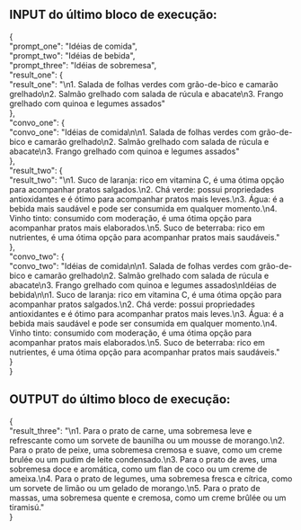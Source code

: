 ## INPUT do último bloco de execução:

{  
  "prompt_one": "Idéias de comida",  
  "prompt_two": "Idéias de bebida",  
  "prompt_three": "Idéias de sobremesa",  
  "result_one": {  
    "result_one": "\n1. Salada de folhas verdes com grão-de-bico e camarão grelhado\n2. Salmão grelhado com salada de rúcula e abacate\n3. Frango grelhado com quinoa e legumes assados"  
  },  
  "convo_one": {  
    "convo_one": "Idéias de comida\n\n1. Salada de folhas verdes com grão-de-bico e camarão grelhado\n2. Salmão grelhado com salada de rúcula e abacate\n3. Frango grelhado com quinoa e legumes assados"  
  },  
  "result_two": {  
    "result_two": "\n1. Suco de laranja: rico em vitamina C, é uma ótima opção para acompanhar pratos salgados.\n2. Chá verde: possui propriedades antioxidantes e é ótimo para acompanhar pratos mais leves.\n3. Água: é a bebida mais saudável e pode ser consumida em qualquer momento.\n4. Vinho tinto: consumido com moderação, é uma ótima opção para acompanhar pratos mais elaborados.\n5. Suco de beterraba: rico em nutrientes, é uma ótima opção para acompanhar pratos mais saudáveis."  
  },  
  "convo_two": {  
    "convo_two": "Idéias de comida\n\n1. Salada de folhas verdes com grão-de-bico e camarão grelhado\n2. Salmão grelhado com salada de rúcula e abacate\n3. Frango grelhado com quinoa e legumes assados\nIdéias de bebida\n\n1. Suco de laranja: rico em vitamina C, é uma ótima opção para acompanhar pratos salgados.\n2. Chá verde: possui propriedades antioxidantes e é ótimo para acompanhar pratos mais leves.\n3. Água: é a bebida mais saudável e pode ser consumida em qualquer momento.\n4. Vinho tinto: consumido com moderação, é uma ótima opção para acompanhar pratos mais elaborados.\n5. Suco de beterraba: rico em nutrientes, é uma ótima opção para acompanhar pratos mais saudáveis."  
  }  
}  

## OUTPUT do último bloco de execução:

{  
  "result_three": "\n1. Para o prato de carne, uma sobremesa leve e refrescante como um sorvete de baunilha ou um mousse de morango.\n2. Para o prato de peixe, uma sobremesa cremosa e suave, como um creme brulée ou um pudim de leite condensado.\n3. Para o prato de aves, uma sobremesa doce e aromática, como um flan de coco ou um creme de ameixa.\n4. Para o prato de legumes, uma sobremesa fresca e cítrica, como um sorvete de limão ou um gelado de morango.\n5. Para o prato de massas, uma sobremesa quente e cremosa, como um creme brûlée ou um tiramisú."  
}

